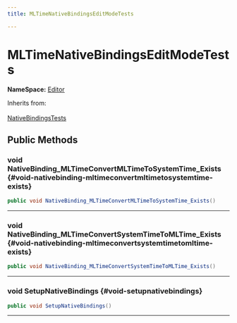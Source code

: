 ```yaml
---
title: MLTimeNativeBindingsEditModeTests

---
```


# MLTimeNativeBindingsEditModeTests



**NameSpace:** 
[Editor](/unity-api/api/Tests.Editor/Tests.Editor.md) 





Inherits from: <br></br>[NativeBindingsTests](/unity-api/api/Classes/NativeBindingsTests.md)




## Public Methods

### void NativeBinding_MLTimeConvertMLTimeToSystemTime_Exists {#void-nativebinding-mltimeconvertmltimetosystemtime-exists}

```csharp
public void NativeBinding_MLTimeConvertMLTimeToSystemTime_Exists()
```






-----------

### void NativeBinding_MLTimeConvertSystemTimeToMLTime_Exists {#void-nativebinding-mltimeconvertsystemtimetomltime-exists}

```csharp
public void NativeBinding_MLTimeConvertSystemTimeToMLTime_Exists()
```






-----------

### void SetupNativeBindings {#void-setupnativebindings}

```csharp
public void SetupNativeBindings()
```






-----------


